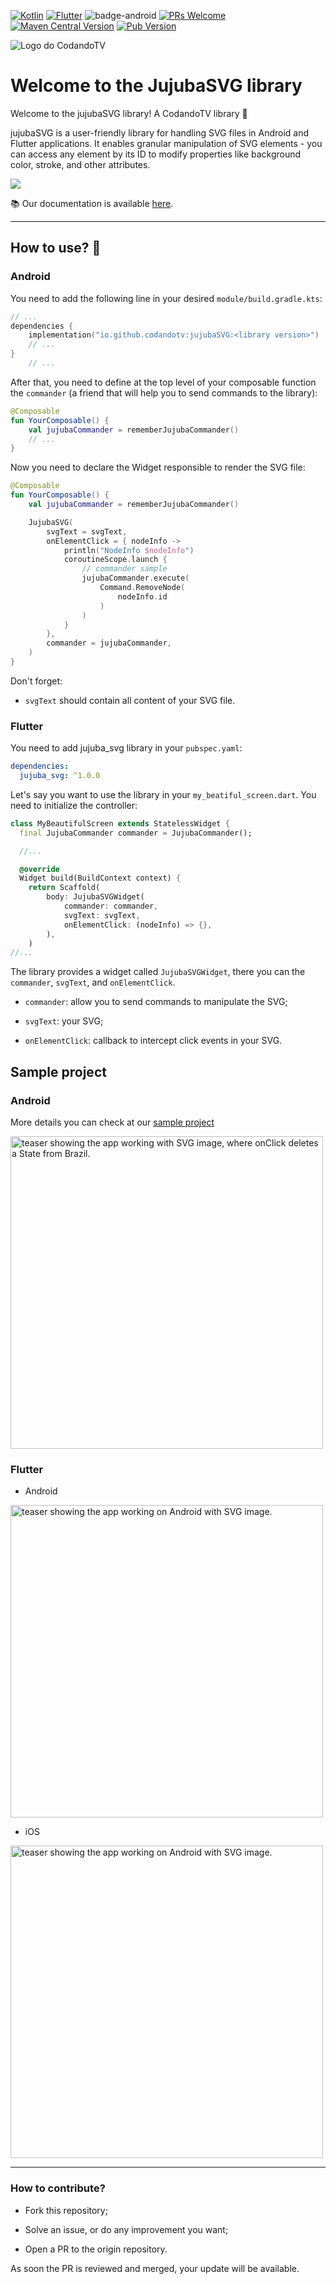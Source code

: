 [![Kotlin](https://img.shields.io/badge/kotlin-2.1.0-blue.svg?logo=kotlin)](http://kotlinlang.org)
[![Flutter](https://img.shields.io/badge/Flutter-%252302569B.svg?style=flat&logo=Flutter&logoColor=white&labelColor=%2301579b&color=%2303a9f4)](https://docs.flutter.dev/)
![badge-android](http://img.shields.io/badge/platform-android-6EDB8D.svg?style=flat)
[![PRs Welcome](https://img.shields.io/badge/PRs-welcome-brightgreen.svg)](https://github.com/CodandoTV/jujubaSVG/issues)
[![Maven Central Version](https://img.shields.io/maven-central/v/io.github.codandotv/jujubaSVG)](https://central.sonatype.com/artifact/io.github.codandotv/jujubaSVG)
[![Pub Version](https://img.shields.io/pub/v/jujuba_svg?style=flat)](https://pub.dev/packages/jujuba_svg)

![Logo do CodandoTV](img/codandotv.png)

# Welcome to the JujubaSVG library

Welcome to the jujubaSVG library! A CodandoTV library 👋

jujubaSVG is a user-friendly library for handling SVG files in Android and Flutter applications. It enables granular manipulation of SVG elements - you can access any element by its ID to modify properties like background color, stroke, and other attributes.

<img src="img/jujuba-icon.svg" />


📚 Our documentation is available [here](https://codandotv.github.io/jujubaSVG/).

---


## How to use? 🤔

### Android

You need to add the following line in your desired `module/build.gradle.kts`:

```kotlin
// ...
dependencies {
    implementation("io.github.codandotv:jujubaSVG:<library version>")
    // ...
}
    // ...
```

After that, you need to define at the top level of your composable function the
`commander` (a friend that will help you to send commands to the library):

```kotlin
@Composable
fun YourComposable() {
    val jujubaCommander = rememberJujubaCommander()
    // ...
}
```

Now you need to declare the Widget responsible to render the SVG file:

```kotlin
@Composable
fun YourComposable() {
    val jujubaCommander = rememberJujubaCommander()

    JujubaSVG(
        svgText = svgText,
        onElementClick = { nodeInfo ->
            println("NodeInfo $nodeInfo")
            coroutineScope.launch {
                // commander sample
                jujubaCommander.execute(
                    Command.RemoveNode(
                        nodeInfo.id
                    )
                )
            }
        },
        commander = jujubaCommander,
    )
}
```

Don't forget:

- `svgText` should contain all content of your SVG file.

### Flutter

You need to add jujuba_svg library in your `pubspec.yaml`:

```yaml
dependencies:
  jujuba_svg: ^1.0.0
```

Let's say you want to use the library in your `my_beatiful_screen.dart`. You need to initialize the controller:

```dart
class MyBeautifulScreen extends StatelessWidget {
  final JujubaCommander commander = JujubaCommander();

  //...

  @override
  Widget build(BuildContext context) {
    return Scaffold(
        body: JujubaSVGWidget(
            commander: commander,
            svgText: svgText,
            onElementClick: (nodeInfo) => {},
        ),
    )
//...
```

The library provides a widget called `JujubaSVGWidget`, there you can the `commander`, `svgText`, and `onElementClick`.

- `commander`: allow you to send commands to manipulate the SVG;

- `svgText`: your SVG;

- `onElementClick`: callback to intercept click events in your SVG.

## Sample project

### Android

More details you can check at our [sample project](android/sampleApp)

<img src="img/teaser.gif" height="500"  alt="teaser showing the app working with SVG image, where onClick deletes a State from Brazil."/>

### Flutter

- Android

<img src="img/jujuba-svg-android-teaser.gif" height="500"  alt="teaser showing the app working on Android with SVG image."/>

- iOS

<img src="img/jujuba-svg-ios-teaser.gif" height="500"  alt="teaser showing the app working on Android with SVG image."/>

--- 

### How to contribute?

- Fork this repository;

- Solve an issue, or do any improvement you want;

- Open a PR to the origin repository.

As soon the PR is reviewed and merged, your update will be available.
